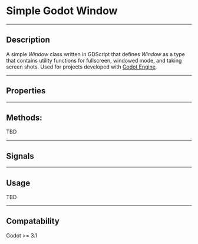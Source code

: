 # Simple Godot Window

---------------------
## Description

A simple *Window* class written in GDScript that defines *Window* as a type that contains utility functions for fullscreen, windowed mode, and taking screen shots.  Used for projects developed with [Godot Engine](https://godotengine.org).

-------------
## Properties

-----------
## Methods:

TBD

----------
## Signals

--------
## Usage

TBD

---------------
## Compatability

Godot >= 3.1
